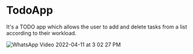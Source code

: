 # TodoApp
It's a TODO app which allows the user to add and delete tasks from a list according to their workload.

![WhatsApp Video 2022-04-11 at 3 02 27 PM](https://user-images.githubusercontent.com/74983536/162711255-b394ddee-70f4-43d2-824d-d27751e054fb.gif)
